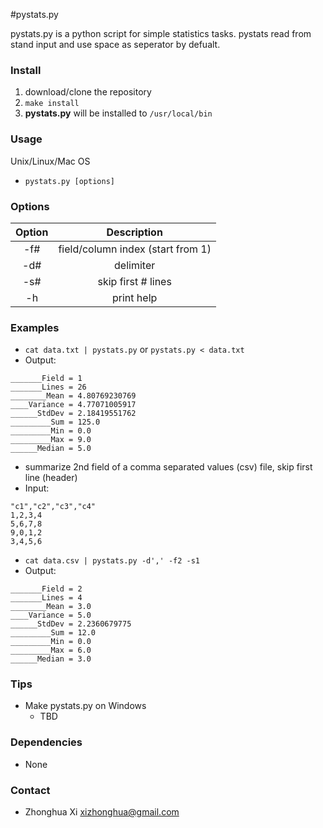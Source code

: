 #pystats.py

pystats.py is a python script for simple statistics tasks. pystats read from stand input and use space as seperator by defualt.

### Install
1. download/clone the repository
2. `make install` 
3. **pystats.py** will be installed to `/usr/local/bin`

### Usage
Unix/Linux/Mac OS
 * `pystats.py [options]`

### Options
| Option | Description |
|:------:|:-----------:|
| -f#    | field/column index (start from 1) |
| -d#    | delimiter   |
| -s#    | skip first # lines |
| -h     | print help  |


### Examples
   * `cat data.txt | pystats.py` or `pystats.py < data.txt`
   * Output:
   ```
_______Field = 1
_______Lines = 26
________Mean = 4.80769230769
____Variance = 4.77071005917
______StdDev = 2.18419551762
_________Sum = 125.0
_________Min = 0.0
_________Max = 9.0
______Median = 5.0 
   ```
   * summarize 2nd field of a comma separated values (csv) file, skip first line (header)
   * Input:
   ```
"c1","c2","c3","c4"
1,2,3,4
5,6,7,8
9,0,1,2
3,4,5,6
```
   * `cat data.csv | pystats.py -d',' -f2 -s1`
   * Output:
   ```
_______Field = 2
_______Lines = 4
________Mean = 3.0
____Variance = 5.0
______StdDev = 2.2360679775
_________Sum = 12.0
_________Min = 0.0
_________Max = 6.0
______Median = 3.0
   ```

### Tips
* Make pystats.py on Windows
  * TBD 

### Dependencies
* None

### Contact
* Zhonghua Xi [xizhonghua@gmail.com](mailto:xizhonghua@gmail.com?subject=pystats)
